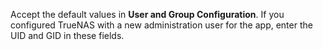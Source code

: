 &NewLine;

Accept the default values in **User and Group Configuration**.
If you configured TrueNAS with a new administration user for the app, enter the UID and GID in these fields.